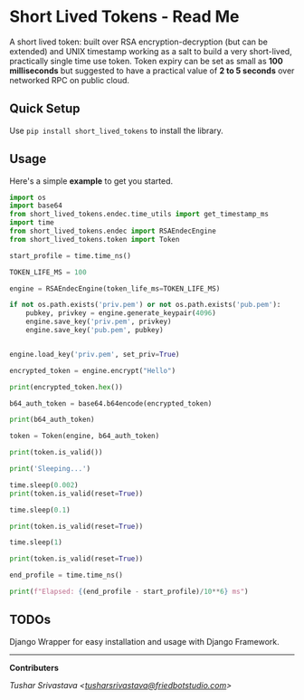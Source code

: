 # Short Lived Tokens - Read Me

A short lived token: built over RSA encryption-decryption (but can be extended) and UNIX timestamp working as a salt to build a very short-lived, practically
single time use token. Token expiry can be set as small as **100 milliseconds** but suggested to have a practical value of **2 to 5 seconds** over networked RPC on public cloud.

## Quick Setup

Use `pip install short_lived_tokens` to install the library.

## Usage

Here's a simple **example** to get you started.

```py
import os
import base64
from short_lived_tokens.endec.time_utils import get_timestamp_ms
import time
from short_lived_tokens.endec import RSAEndecEngine
from short_lived_tokens.token import Token

start_profile = time.time_ns()

TOKEN_LIFE_MS = 100

engine = RSAEndecEngine(token_life_ms=TOKEN_LIFE_MS)

if not os.path.exists('priv.pem') or not os.path.exists('pub.pem'):
    pubkey, privkey = engine.generate_keypair(4096)
    engine.save_key('priv.pem', privkey)
    engine.save_key('pub.pem', pubkey)


engine.load_key('priv.pem', set_priv=True)

encrypted_token = engine.encrypt("Hello")

print(encrypted_token.hex())

b64_auth_token = base64.b64encode(encrypted_token)

print(b64_auth_token)

token = Token(engine, b64_auth_token)

print(token.is_valid())

print('Sleeping...')

time.sleep(0.002)
print(token.is_valid(reset=True))

time.sleep(0.1)

print(token.is_valid(reset=True))

time.sleep(1)

print(token.is_valid(reset=True))

end_profile = time.time_ns()

print(f"Elapsed: {(end_profile - start_profile)/10**6} ms")
```

## TODOs

Django Wrapper for easy installation and usage with Django Framework.

---

**Contributers**

_Tushar Srivastava <<tusharsrivastava@friedbotstudio.com>>_
